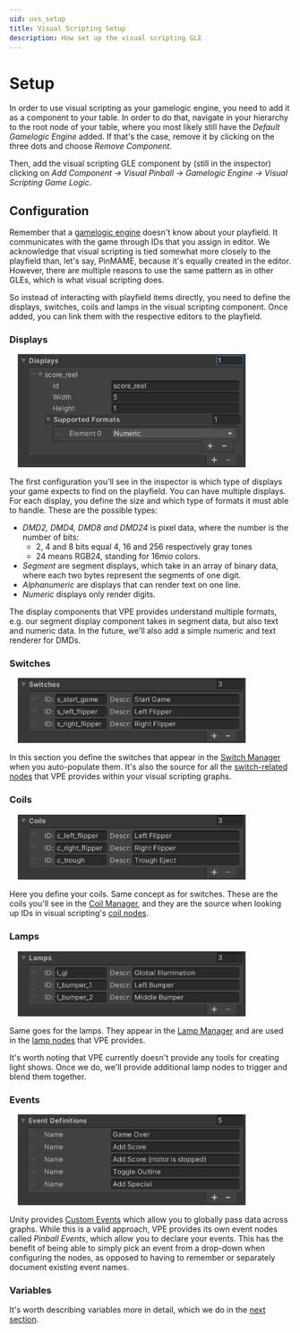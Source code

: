 ```yaml
---
uid: uvs_setup
title: Visual Scripting Setup
description: How set up the visual scripting GLE
---
```


# Setup

In order to use visual scripting as your gamelogic engine, you need to add it as a component to your table. In order to do that, navigate in your hierarchy to the root node of your table, where you most likely still have the *Default Gamelogic Engine* added. If that's the case, remove it by clicking on the three dots and choose *Remove Component*. 

Then, add the visual scripting GLE component by (still in the inspector) clicking on *Add Component -> Visual Pinball -> Gamelogic Engine -> Visual Scripting Game Logic*.

## Configuration

Remember that a [gamelogic engine](xref:gamelogic_engine) doesn't know about your playfield. It communicates with the game through IDs that you assign in editor. We acknowledge that visual scripting is tied somewhat more closely to the playfield than, let's say, PinMAME, because it's equally created in the editor. However, there are multiple reasons to use the same pattern as in other GLEs, which is what visual scripting does.

So instead of interacting with playfield items directly, you need to define the displays, switches, coils and lamps in the visual scripting component. Once added, you can link them with the respective editors to the playfield.

### Displays

<img src="displays.png" width="407" alt="Display Configuration" class="img-responsive pull-right" style="margin-left: 15px"/>

The first configuration you'll see in the inspector is which type of displays your game expects to find on the playfield. You can have multiple displays. For each display, you define the size and which type of formats it must able to handle. These are the possible types:

- *DMD2, DMD4, DMD8 and DMD24* is pixel data, where the number is the number of bits:
  - 2, 4 and 8 bits equal 4, 16 and 256 respectively gray tones
  - 24 means RGB24, standing for 16mio colors.
- *Segment* are segment displays, which take in an array of binary data, where each two bytes represent the segments of one digit.
- *Alphanumeric* are displays that can render text on one line.
- *Numeric* displays only render digits.

The display components that VPE provides understand multiple formats, e.g. our segment display component takes in segment data, but also text and numeric data. In the future, we'll also add a simple numeric and text renderer for DMDs.

### Switches

<img src="switches.png" width="407" alt="Switch Definitions" class="img-responsive pull-right" style="margin-left: 15px"/>

In this section you define the switches that appear in the [Switch Manager](xref:switch_manager) when you auto-populate them. It's also the source for all the [switch-related nodes](xref:uvs_node_reference#switches) that VPE provides within your visual scripting graphs.

### Coils

<img src="coils.png" width="407" alt="Coil Definitions" class="img-responsive pull-right" style="margin-left: 15px"/>

Here you define your coils. Same concept as for switches. These are the coils you'll see in the [Coil Manager](xref:coil_manager), and they are the source when looking up IDs in visual scripting's [coil nodes](xref:uvs_node_reference#coils).

### Lamps

<img src="lamps.png" width="407" alt="Lamp Definitions" class="img-responsive pull-right" style="margin-left: 15px"/>

Same goes for the lamps. They appear in the [Lamp Manager](xref:lamp_manager) and are used in the [lamp nodes](xref:uvs_node_reference#lamps) that VPE provides.

It's worth noting that VPE currently doesn't provide any tools for creating light shows. Once we do, we'll provide additional lamp nodes to trigger and blend them together.

### Events

<img src="event-setup.png" width="407" alt="Event Definitions" class="img-responsive pull-right" style="margin-left: 15px"/>

Unity provides [Custom Events](https://docs.unity3d.com/Packages/com.unity.visualscripting@1.7/manual/vs-events-reference.html#custom-events) which allow you to globally pass data across graphs. While this is a valid approach, VPE provides its own event nodes called *Pinball Events*, which allow you to declare your events. This has the benefit of being able to simply pick an event from a drop-down when configuring the nodes, as opposed to having to remember or separately document existing event names.

### Variables

It's worth describing variables more in detail, which we do in the [next section](xref:uvs_variables).